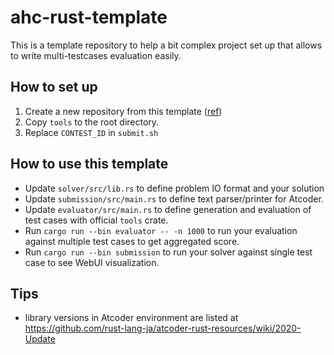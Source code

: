# ahc-rust-template

This is a template repository to help a bit complex project set up that allows to write multi-testcases evaluation easily.

## How to set up

1. Create a new repository from this template ([ref](https://docs.github.com/en/repositories/creating-and-managing-repositories/creating-a-repository-from-a-template))
2. Copy `tools` to the root directory.
3. Replace `CONTEST_ID` in `submit.sh`

## How to use this template

* Update `solver/src/lib.rs` to define problem IO format and your solution
* Update `submission/src/main.rs` to define text parser/printer for Atcoder.
* Update `evaluator/src/main.rs` to define generation and evaluation of test cases with official `tools` crate.
* Run `cargo run --bin evaluator -- -n 1000` to run your evaluation against multiple test cases to get aggregated score.
* Run `cargo run --bin submission` to run your solver against single test case to see WebUI visualization.

## Tips

* library versions in Atcoder environment are listed at https://github.com/rust-lang-ja/atcoder-rust-resources/wiki/2020-Update
